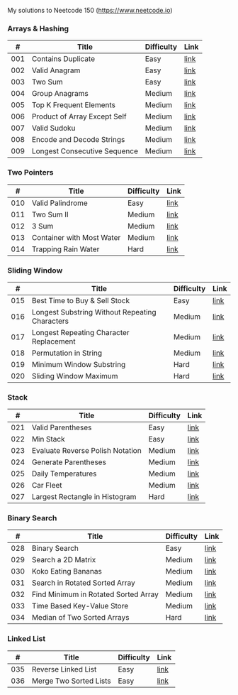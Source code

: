 My solutions to Neetcode 150 (https://www.neetcode.io)
### Arrays & Hashing
| # | Title | Difficulty | Link |
| - | ----- | ---------- | ---- |
| 001 | Contains Duplicate | Easy | [link](https://leetcode.com/problems/contains-duplicate/) |
| 002 | Valid Anagram | Easy |[link](https://leetcode.com/problems/valid-anagram/) |
| 003 | Two Sum | Easy |[link](https://leetcode.com/problems/two-sum/) |
| 004 | Group Anagrams | Medium | [link](https://leetcode.com/problems/group-anagrams/) |
| 005 | Top K Frequent Elements | Medium | [link](https://leetcode.com/problems/top-k-frequent-elements/) |
| 006 | Product of Array Except Self | Medium | [link](https://leetcode.com/problems/product-of-array-except-self/) |
| 007 | Valid Sudoku | Medium | [link](https://leetcode.com/problems/valid-sudoku/) |
| 008 | Encode and Decode Strings | Medium | [link](https://www.lintcode.com/problem/659/) |
| 009 | Longest Consecutive Sequence | Medium |[link](https://leetcode.com/problems/longest-consecutive-sequence/) |

### Two Pointers
| # | Title | Difficulty | Link |
| - | ----- | ---------- | ---- |
| 010 | Valid Palindrome | Easy | [link](https://leetcode.com/problems/valid-palindrome/) |
| 011 | Two Sum II | Medium | [link](https://leetcode.com/problems/two-sum-ii-input-array-is-sorted/) |
| 012 | 3 Sum | Medium | [link](https://leetcode.com/problems/3sum/) |
| 013 | Container with Most Water | Medium | [link](https://leetcode.com/problems/container-with-most-water/) |
| 014 | Trapping Rain Water | Hard | [link](https://leetcode.com/problems/trapping-rain-water/) |

### Sliding Window
| # | Title | Difficulty | Link |
| - | ----- | ---------- | ---- |
| 015 | Best Time to Buy & Sell Stock | Easy | [link](https://leetcode.com/problems/best-time-to-buy-and-sell-stock/) |
| 016 | Longest Substring Without Repeating Characters | Medium | [link](https://leetcode.com/problems/longest-substring-without-repeating-characters/) |
| 017 | Longest Repeating Character Replacement | Medium | [link](https://leetcode.com/problems/longest-repeating-character-replacement/) |
| 018 | Permutation in String | Medium | [link](https://leetcode.com/problems/permutation-in-string/) |
| 019 | Minimum Window Substring | Hard | [link](https://leetcode.com/problems/minimum-window-substring/) |
| 020 | Sliding Window Maximum | Hard | [link](https://leetcode.com/problems/sliding-window-maximum/) |

### Stack
| # | Title | Difficulty | Link |
| - | ----- | ---------- | ---- |
| 021 | Valid Parentheses | Easy | [link](https://leetcode.com/problems/valid-parentheses/) |
| 022 | Min Stack | Easy | [link](https://leetcode.com/problems/min-stack/) |
| 023 | Evaluate Reverse Polish Notation | Medium | [link](https://leetcode.com/problems/evaluate-reverse-polish-notation/) |
| 024 | Generate Parentheses | Medium | [link](https://leetcode.com/problems/generate-parentheses/) |
| 025 | Daily Temperatures | Medium | [link](https://leetcode.com/problems/daily-temperatures/) |
| 026 | Car Fleet | Medium | [link](https://leetcode.com/problems/car-fleet/) |
| 027 | Largest Rectangle in Histogram | Hard | [link](https://leetcode.com/problems/largest-rectangle-in-histogram/) |

### Binary Search
| # | Title | Difficulty | Link |
| - | ----- | ---------- | ---- |
| 028 | Binary Search | Easy | [link](https://leetcode.com/problems/binary-search/) |
| 029 | Search a 2D Matrix | Medium | [link](https://leetcode.com/problems/search-a-2d-matrix/) |
| 030 | Koko Eating Bananas | Medium | [link](https://leetcode.com/problems/koko-eating-bananas/) |
| 031 | Search in Rotated Sorted Array | Medium | [link](https://leetcode.com/problems/search-in-rotated-sorted-array/) |
| 032 | Find Minimum in Rotated Sorted Array | Medium | [link](https://leetcode.com/problems/find-minimum-in-rotated-sorted-array/) |
| 033 | Time Based Key-Value Store | Medium | [link](https://leetcode.com/problems/time-based-key-value-store/) |
| 034 | Median of Two Sorted Arrays | Hard | [link](https://leetcode.com/problems/median-of-two-sorted-arrays/) |

### Linked List
| # | Title | Difficulty | Link |
| - | ----- | ---------- | ---- |
| 035 | Reverse Linked List | Easy | [link](https://leetcode.com/problems/reverse-linked-list/) |
| 036 | Merge Two Sorted Lists | Easy | [link](https://leetcode.com/problems/merge-two-sorted-lists/) |